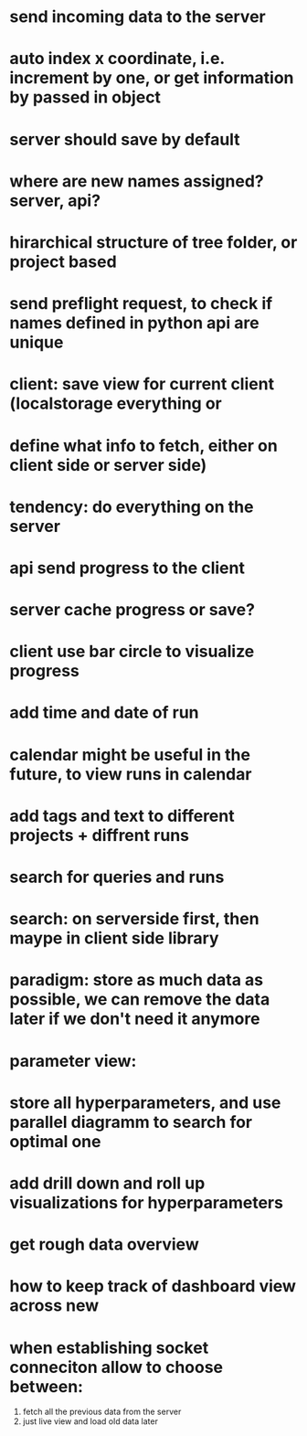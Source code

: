 
# send incoming data to the server
# auto index x coordinate, i.e. increment by one, or get information by passed in object

# server should save by default
# where are new names assigned? server, api? 





# hirarchical structure of tree folder, or project based
# send preflight request, to check if names defined in python api are unique


# client: save view for current client (localstorage everything or 
# define what info to fetch, either on client side or server side)
# tendency: do everything on the server

# api send progress to the client
# server cache progress or save?
# client use bar circle to visualize progress

# add time and date of run
# calendar might be useful in the future, to view runs in calendar

# add tags and text to different projects + diffrent runs
# search for queries and runs
# search: on serverside first, then maype in client side library


# paradigm: store as much data as possible, we can remove the data later if we don't need it anymore

# parameter view:
# store all hyperparameters, and use parallel diagramm to search for optimal one

# add drill down and roll up visualizations for hyperparameters   

# get rough data overview


# how to keep track of dashboard view across new 

# when establishing socket conneciton allow to choose between:
1. fetch all the previous data from the server
2. just live view and load old data later


